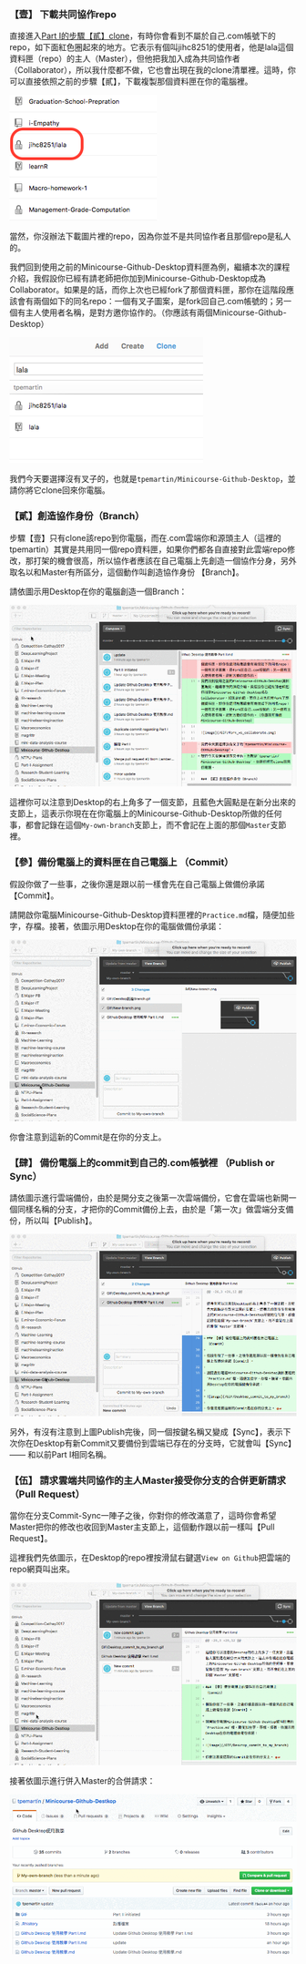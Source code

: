 


### 【壹】 下載共同協作repo

直接進入[Part I的步驟【貳】clone](https://github.com/tpemartin/Minicourse-Github-Destkop/blob/master/Github%20Desktop%20%E4%BD%BF%E7%94%A8%E6%95%99%E5%AD%B8%20Part%20I.md#貳-在自己電腦產生對應com某個repo的資料匣-clone)，有時你會看到不屬於自己.com帳號下的repo，如下面紅色圈起來的地方。它表示有個叫jihc8251的使用者，他是lala這個資料匣（repo）的主人（Master），但他把我加入成為共同協作者（Collaborator），所以我什麼都不做，它也會出現在我的clone清單裡。這時，你可以直接依照之前的步驟【貳】，下載複製那個資料匣在你的電腦裡。

![image](/GIF/Different_clone_types.png)

當然，你沒辦法下載圖片裡的repo，因為你並不是共同協作者且那個repo是私人的。 


我們回到使用之前的Minicourse-Github-Desktop資料匣為例，繼續本次的課程介紹，我假設你已經有請老師把你加到Minicourse-Github-Desktop成為Collaborator。如果是的話，而你上次也已經fork了那個資料匣，那你在這階段應該會有兩個如下的同名repo：一個有叉子圖案，是fork回自己.com帳號的；另一個有主人使用者名稱，是對方邀你協作的。（你應該有兩個Minicourse-Github-Desktop）

![image](/GIF/fork_vs_collaborate.png)  

我們今天要選擇沒有叉子的，也就是`tpemartin/Minicourse-Github-Desktop`，並請你將它clone回來你電腦。

### 【貳】創造協作身份（Branch）  

步驟【壹】只有clone該repo到你電腦，而在.com雲端你和源頭主人（這裡的tpemartin）其實是共用同一個repo資料匣，如果你們都各自直接對此雲端repo修改，那打架的機會很高，所以協作者應該在自己電腦上先創造一個協作分身，另外取名以和Master有所區分，這個動作叫創造協作身份 【Branch】。

請依圖示用Desktop在你的電腦創造一個Branch： 

![image](/GIF/Desktop創造Branch.gif)  

這裡你可以注意到Desktop的右上角多了一個支節，且藍色大圓點是在新分出來的支節上，這表示你現在在你電腦上的Minicourse-Github-Desktop所做的任何事，都會記錄在這個`My-own-branch`支節上，而不會記在上面的那個`Master`支節裡。

### 【參】備份電腦上的資料匣在自己電腦上 （Commit） 

假設你做了一些事，之後你還是跟以前一樣會先在自己電腦上做備份承諾【Commit】。

請開啟你電腦Minicourse-Github-Desktop資料匣裡的`Practice.md`檔，隨便加些字，存檔。接著，依圖示用Desktop在你的電腦做備份承諾：

![image](/GIF/Desktop_commit_to_my_branch.gif)

你會注意到這新的Commit是在你的分支上。

### 【肆】 備份電腦上的commit到自己的.com帳號裡 （Publish or Sync）

請依圖示進行雲端備份，由於是開分支之後第一次雲端備份，它會在雲端也新開一個同樣名稱的分支，才把你的Commit備份上去，由於是「第一次」做雲端分支備份，所以叫【Publish】。

![image](/GIF/Desktop開佈新branch.gif)

另外，有沒有注意到上圖Publish完後，同一個按鍵名稱又變成【Sync】，表示下次你在Desktop有新Commit又要備份到雲端已存在的分支時，它就會叫【Sync】—— 和以前Part I相同名稱。

### 【伍】 請求雲端共同協作的主人Master接受你分支的合併更新請求（Pull Request）

當你在分支Commit-Sync一陣子之後，你對你的修改滿意了，這時你會希望Master把你的修改也收回到Master主支節上，這個動作跟以前一樣叫【Pull Request】。

這裡我們先依圖示，在Desktop的repo裡按滑鼠右鍵選`View on Github`把雲端的repo網頁叫出來。  

![image](/GIF/Desktop_view_on_Github.gif)

接著依圖示進行併入Master的合併請求：  

![image](/GIF/雲端送出分支Pull_request.gif)


